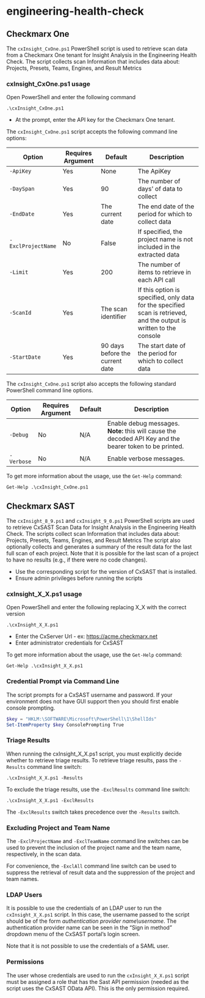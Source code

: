 # engineering-health-check

## Checkmarx One

The `cxInsight_CxOne.ps1` PowerShell script is used to retrieve scan data from a Checkmarx One tenant for Insight Analysis in the Engineering Health Check.
The script collects scan Information that includes data about: Projects, Presets, Teams, Engines, and Result Metrics

### cxInsight_CxOne.ps1 usage

Open PowerShell and enter the following command
```
.\cxInsight_CxOne.ps1
```

* At the prompt, enter the API key for the Checkmarx One tenant.

The `cxInsight_CxOne.ps1` script accepts the following command line options:

| Option | Requires Argument | Default | Description |
|--------|-------------------|---------|-------------|
| `-ApiKey` | Yes | None | The ApiKey |
| `-DaySpan` | Yes | 90 |The number of days' of data to collect |
| `-EndDate` | Yes | The current date | The end date of the period for which to collect data |
| `-ExclProjectName` | No | False | If specified, the project name is not included in the extracted data |
| `-Limit` | Yes | 200 | The number of items to retrieve in each API call |
| `-ScanId` | Yes | The scan identifier | If this option is specified, only data for the specified scan is retrieved, and the output is written to the console |
| `-StartDate` | Yes | 90 days before the current date | The start date of the period for which to collect data |

The `cxInsight_CxOne.ps1` script also accepts the following standard PowerShell command line options.

| Option | Requires Argument | Default | Description |
|--------|-------------------|---------|-------------|
| `-Debug` | No | N/A | Enable debug messages. **Note:** this will cause the decoded API Key and the bearer token to be printed. |
| `-Verbose` | No | N/A | Enable verbose messages. |

To get more information about the usage, use the `Get-Help` command:
```
Get-Help .\cxInsight_CxOne.ps1
```

## Checkmarx SAST

The `cxInsight_8_9.ps1` and `cxInsight_9_0.ps1` PowerShell scripts are used to retrieve CxSAST Scan Data for Insight Analysis in the Engineering Health Check.
The scripts collect scan Information that includes data about: Projects, Presets, Teams, Engines, and Result Metrics
The script also optionally collects and generates a summary of the result data for the last full scan of each project. Note that it is possible for the last scan of a project to have no results (e.g., if there were no code changes).

* Use the corresponding script for the version of CxSAST that is installed.
* Ensure admin privileges before running the scripts


### cxInsight_X_X.ps1 usage
Open PowerShell and enter the following replacing X_X with the correct version
```
.\cxInsight_X_X.ps1
```
* Enter the CxServer Url - ex: https://acme.checkmarx.net
* Enter administrator credentials for CxSAST

To get more information about the usage, use the `Get-Help` command:
```
Get-Help .\cxInsight_X_X.ps1
```

### Credential Prompt via Command Line

The script prompts for a CxSAST username and password. If your environment does not have GUI support then you should first enable console prompting.

```powershell
$key = "HKLM:\SOFTWARE\Microsoft\PowerShell\1\ShellIds"
Set-ItemProperty $key ConsolePrompting True
```

### Triage Results

When running the cxInsight_X_X.ps1 script, you must explicitly decide whether to retrieve triage results. To retrieve triage results, pass the `-Results` command line switch:

```
.\cxInsight_X_X.ps1 -Results
```

To exclude the triage results, use the `-ExclResults` command line switch:

```
.\cxInsight_X_X.ps1 -ExclResults
```

The `-ExclResults` switch takes precedence over the `-Results` switch.

### Excluding Project and Team Name

The `-ExclProjectName` and `-ExclTeamName` command line switches can be used to prevent the inclusion of the project name and the team name, respectively, in the scan data.

For convenience, the `-ExclAll` command line switch can be used to suppress the retrieval of result data and the suppression of the project and team names.

### LDAP Users

It is possible to use the credentials of an LDAP user to run the `cxInsight_X_X.ps1` script. In this case, the username passed to the script should be of the form *authentication provider name\username*. The authentication provider name can be seen in the “Sign in method” dropdown menu of the CxSAST portal’s login screen.

Note that it is not possible to use the credentials of a SAML user.

### Permissions

The user whose credentials are used to run the `cxInsight_X_X.ps1` script must be assigned a role that has the Sast API permission (needed as the script uses the CxSAST OData API). This is the only permission required.
